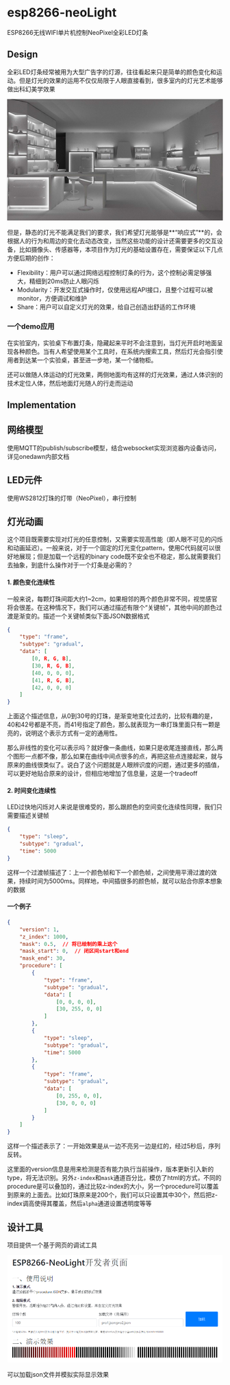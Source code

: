 # esp8266-neoLight

ESP8266无线WIFI单片机控制NeoPixel全彩LED灯条

## Design

全彩LED灯条经常被用为大型广告字的灯源，往往看起来只是简单的颜色变化和运动。但是灯光的效果的运用不仅仅局限于人眼直接看到，很多室内的灯光艺术能够做出科幻美学效果

![](img/demo.jpg)

但是，静态的灯光不能满足我们的要求，我们希望灯光能够是**“响应式”**的，会根据人的行为和周边的变化去动态改变，当然这些功能的设计还需要更多的交互设备，比如摄像头、传感器等，本项目作为灯光的基础设置存在，需要保证以下几点方便后期的创作：

- Flexibility：用户可以通过网络远程控制灯条的行为，这个控制必需足够强大，精细到20ms防止人眼闪烁
- Modularity：开发交互式操作时，仅使用远程API接口，且整个过程可以被monitor，方便调试和维护
- Share：用户可以自定义灯光的效果，给自己创造出舒适的工作环境

### 一个demo应用

在实验室内，实验桌下布置灯条，隐藏起来平时不会注意到，当灯光开启时地面呈现各种颜色。当有人希望使用某个工具时，在系统内搜索工具，然后灯光会指引使用者到达某一个实验桌，甚至进一步地，某一个储物柜。

还可以做随人体运动的灯光效果，两侧地面均有这样的灯光效果，通过人体识别的技术定位人体，然后地面灯光随人的行走而运动

## Implementation

## 网络模型

使用MQTT的publish/subscribe模型，结合websocket实现浏览器内设备访问，详见onedawn内部文档

## LED元件

使用WS2812灯珠的灯带（NeoPixel），串行控制

## 灯光动画

这个项目既需要实现对灯光的任意控制，又需要实现高性能（即人眼不可见的闪烁和动画延迟）。一般来说，对于一个固定的灯光变化pattern，使用C代码就可以很好地展现；但是加载一个远程的binary code既不安全也不稳定，那么就需要我们去抽象，到底什么操作对于一个灯条是必需的？

#### 1. 颜色变化连续性

一般来说，每颗灯珠间距大约1~2cm，如果相邻的两个颜色非常不同，视觉感官将会很差。在这种情况下，我们可以通过描述有限个“关键帧”，其他中间的颜色过渡是渐变的。描述一个关键帧类似下面JSON数据格式

```json
{
    "type": "frame",
    "subtype": "gradual",
    "data": [
        [0, R, G, B],
        [30, R, G, B],
        [40, 0, 0, 0],
        [41, R, G, B],
        [42, 0, 0, 0]
    ]
}
```

上面这个描述信息，从0到30号的灯珠，是渐变地变化过去的，比较有趣的是，40和42号都是不亮，而41号指定了颜色，那么就表现为一串灯珠里面只有一颗是亮的，说明这个表示方式有一定的通用性。

那么非线性的变化可以表示吗？就好像一条曲线，如果只是收尾连接直线，那么两个图形一点都不像，那么如果在曲线中间点很多的点，再把这些点连接起来，就与原来的曲线很类似了。说白了这个问题就是人眼辨识度的问题，通过更多的插值，可以更好地贴合原来的设计，但相应地增加了信息量，这是一个tradeoff

#### 2. 时间变化连续性

LED过快地闪烁对人来说是很难受的，那么跟颜色的空间变化连续性同理，我们只需要描述关键帧

```json
{
    "type": "sleep",
    "subtype": "gradual",
    "time": 5000
}
```

这样一个过渡帧描述了：上一个颜色帧和下一个颜色帧，之间使用平滑过渡的效果，持续时间为5000ms。同样地，中间插很多的颜色帧，就可以贴合你原本想象的数据

#### 一个例子

```json
{
    "version": 1,
    "z_index": 1000,
    "mask": 0.5,  // 将已绘制的乘上这个
    "mask_start": 0,  // 闭区间start和end
    "mask_end": 30,
    "procedure": [
        {
            "type": "frame",
            "subtype": "gradual",
            "data": [
                [0, 0, 0, 0],
                [30, 255, 0, 0]
            ]
        },
        {
            "type": "sleep",
            "subtype": "gradual",
            "time": 5000
        },
        {
            "type": "frame",
            "subtype": "gradual",
            "data": [
                [0, 255, 0, 0],
                [30, 0, 0, 0]
            ]
        }
    ]
}
```

这样一个描述表示了：一开始效果是从一边不亮另一边是红的，经过5秒后，序列反转。

这里面的version信息是用来检测是否有能力执行当前操作，版本更新引入新的type，将无法识别。另外`z-index`和`mask`通道百分比，模仿了html的方式，不同的procedure是可以叠加的，通过比较z-index的大小，另一个procedure可以覆盖到原来的上面去。比如灯珠原来是200个，我们可以只设置其中30个，然后把z-index调高使得其覆盖，然后`alpha`通道设置透明度等等

## 设计工具

项目提供一个基于网页的调试工具

![](img/devtool1.png)

可以加载json文件并模拟实际显示效果